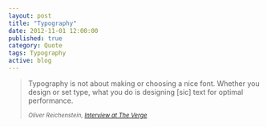 ```yaml
---
layout: post
title: "Typography"
date: 2012-11-01 12:00:00
published: true
category: Quote
tags: Typography
active: blog
---
```


<blockquote>
	<p>Typography is not about making or choosing a nice font. Whether you design or set type, what you do is designing [sic] text for optimal performance.</p>
	<small><cite title="Oliver Reichenstein">Oliver Reichenstein, <a href="http://www.theverge.com/2012/7/24/3177332/ia-oliver-reichenstein-writer-interview-good-design-is-invisible" title="Interview at The Verge">Interview at The Verge</a></cite></small>
</blockquote>
